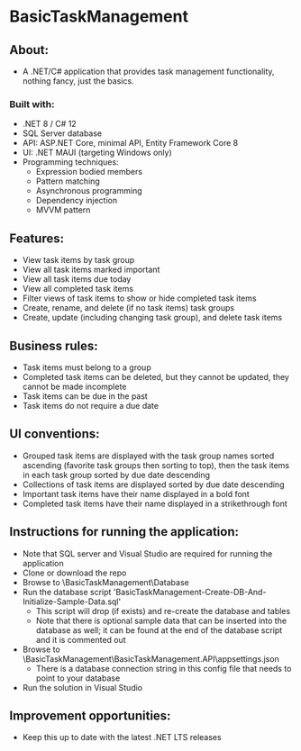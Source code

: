 # BasicTaskManagement

## About:
- A .NET/C# application that provides task management functionality, nothing fancy, just the basics.

### Built with:
- .NET 8 / C# 12
- SQL Server database
- API: ASP.NET Core, minimal API, Entity Framework Core 8
- UI: .NET MAUI (targeting Windows only)
- Programming techniques:
	- Expression bodied members
	- Pattern matching
	- Asynchronous programming
	- Dependency injection
	- MVVM pattern

## Features:
- View task items by task group
- View all task items marked important
- View all task items due today
- View all completed task items
- Filter views of task items to show or hide completed task items
- Create, rename, and delete (if no task items) task groups
- Create, update (including changing task group), and delete task items

## Business rules:
- Task items must belong to a group
- Completed task items can be deleted, but they cannot be updated, they cannot be made incomplete
- Task items can be due in the past
- Task items do not require a due date

## UI conventions:
- Grouped task items are displayed with the task group names sorted ascending (favorite task groups then sorting to top), then the task items in each task group sorted by due date descending
- Collections of task items are displayed sorted by due date descending
- Important task items have their name displayed in a bold font
- Completed task items have their name displayed in a strikethrough font

## Instructions for running the application:
- Note that SQL server and Visual Studio are required for running the application
- Clone or download the repo
- Browse to \BasicTaskManagement\Database
- Run the database script 'BasicTaskManagement-Create-DB-And-Initialize-Sample-Data.sql'
	- This script will drop (if exists) and re-create the database and tables
	- Note that there is optional sample data that can be inserted into the database as well; it can be found at the end of the database script and it is commented out
- Browse to \BasicTaskManagement\BasicTaskManagement.API\appsettings.json
	- There is a database connection string in this config file that needs to point to your database
- Run the solution in Visual Studio

## Improvement opportunities:
- Keep this up to date with the latest .NET LTS releases
